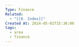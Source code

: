 ```yaml
---
Type: Finance
Related:
  - "[[0. Index]]"
Created At: 2024-05-01T15:36:00
tags:
  - area
  - finance
---
```

